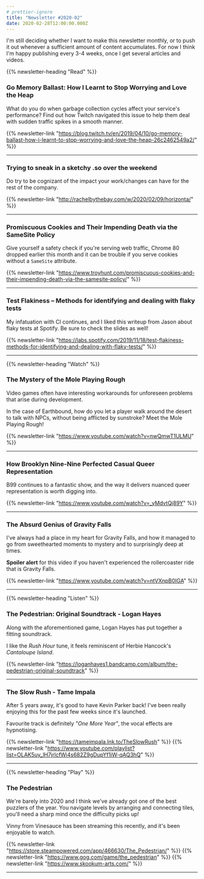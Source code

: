 ```yaml
---
# prettier-ignore
title: "Newsletter #2020-02"
date: 2020-02-28T12:00:00.000Z
---
```


I'm still deciding whether I want to make this newsletter monthly, or to push it out whenever a sufficient amount of content accumulates. For now I think I'm happy publishing every 3-4 weeks, once I get several articles and videos.

<!--more-->

{{% newsletter-heading "Read" %}}

### Go Memory Ballast: How I Learnt to Stop Worrying and Love the Heap

What do you do when garbage collection cycles affect your service's performance? Find out how Twitch navigated this issue to help them deal with sudden traffic spikes in a smooth manner.

{{% newsletter-link "https://blog.twitch.tv/en/2019/04/10/go-memory-ballast-how-i-learnt-to-stop-worrying-and-love-the-heap-26c2462549a2/" %}}

---

### Trying to sneak in a sketchy .so over the weekend

Do try to be cognizant of the impact your work/changes can have for the rest of the company.

{{% newsletter-link "http://rachelbythebay.com/w/2020/02/09/horizonta/" %}}

---

### Promiscuous Cookies and Their Impending Death via the SameSite Policy

Give yourself a safety check if you're serving web traffic, Chrome 80 dropped earlier this month and it can be trouble if you serve cookies without a `SameSite` attribute.

{{% newsletter-link "https://www.troyhunt.com/promiscuous-cookies-and-their-impending-death-via-the-samesite-policy/" %}}

---

### Test Flakiness – Methods for identifying and dealing with flaky tests

My infatuation with CI continues, and I liked this writeup from Jason about flaky tests at Spotify. Be sure to check the slides as well!

{{% newsletter-link "https://labs.spotify.com/2019/11/18/test-flakiness-methods-for-identifying-and-dealing-with-flaky-tests/" %}}

---

{{% newsletter-heading "Watch" %}}

### The Mystery of the Mole Playing Rough

Video games often have interesting workarounds for unforeseen problems that arise during development.

In the case of Earthbound, how do you let a player walk around the desert to talk with NPCs, without being afflicted by sunstroke? Meet the Mole Playing Rough!

{{% newsletter-link "https://www.youtube.com/watch?v=nwQmwT1ULMU" %}}

---

### How Brooklyn Nine-Nine Perfected Casual Queer Representation

B99 continues to a fantastic show, and the way it delivers nuanced queer representation is worth digging into.

{{% newsletter-link "https://www.youtube.com/watch?v=_yMdvtQj89Y" %}}

---

### The Absurd Genius of Gravity Falls

I've always had a place in my heart for Gravity Falls, and how it managed to go from sweethearted moments to mystery and to surprisingly deep at times.

**Spoiler alert** for this video if you haven't experienced the rollercoaster ride that is Gravity Falls.

{{% newsletter-link "https://www.youtube.com/watch?v=ntVXnpB0IGA" %}}

---

{{% newsletter-heading "Listen" %}}

### The Pedestrian: Original Soundtrack - Logan Hayes

Along with the aforementioned game, Logan Hayes has put together a fitting soundtrack.

I like the _Rush Hour_ tune, it feels reminiscent of Herbie Hancock's _Cantaloupe Island_.

{{% newsletter-link "https://loganhayes1.bandcamp.com/album/the-pedestrian-original-soundtrack" %}}

---

### The Slow Rush - Tame Impala

After 5 years away, it's good to have Kevin Parker back! I've been really enjoying this for the past few weeks since it's launched.

Favourite track is definitely _"One More Year"_, the vocal effects are hypnotising.

{{% newsletter-link "https://tameimpala.lnk.to/TheSlowRush" %}}
{{% newsletter-link "https://www.youtube.com/playlist?list=OLAK5uy_lH7jrlcfWi4s682Z9gDupYf1iW-qAQ3hQ" %}}

---

{{% newsletter-heading "Play" %}}

### The Pedestrian

We're barely into 2020 and I think we've already got one of the best puzzlers of the year. You navigate levels by arranging and connecting tiles, you'll need a sharp mind once the difficulty picks up!

Vinny from Vinesauce has been streaming this recently, and it's been enjoyable to watch.

{{% newsletter-link "https://store.steampowered.com/app/466630/The_Pedestrian/" %}}
{{% newsletter-link "https://www.gog.com/game/the_pedestrian" %}}
{{% newsletter-link "https://www.skookum-arts.com/" %}}

---

